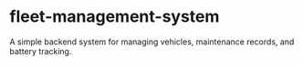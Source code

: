 # fleet-management-system
A simple backend system for managing vehicles, maintenance records, and battery tracking.
